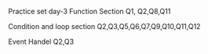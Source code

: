 Practice set day-3
Function Section
Q1, Q2,Q8,Q11

Condition and loop section
Q2,Q3,Q5,Q6,Q7,Q9,Q10,Q11,Q12

Event Handel
Q2,Q3
